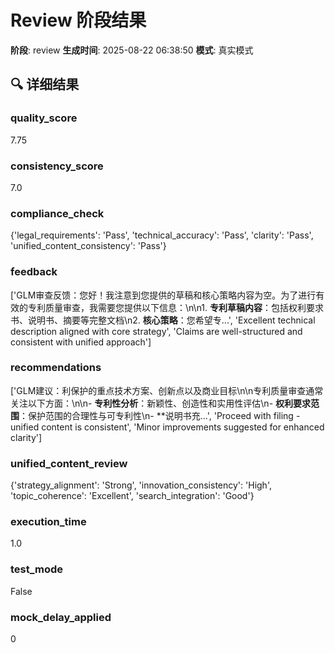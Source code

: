 # Review 阶段结果

**阶段**: review
**生成时间**: 2025-08-22 06:38:50
**模式**: 真实模式

## 🔍 详细结果

### quality_score
7.75

### consistency_score
7.0

### compliance_check
{'legal_requirements': 'Pass', 'technical_accuracy': 'Pass', 'clarity': 'Pass', 'unified_content_consistency': 'Pass'}

### feedback
['GLM审查反馈：您好！我注意到您提供的草稿和核心策略内容为空。为了进行有效的专利质量审查，我需要您提供以下信息：\n\n1. **专利草稿内容**：包括权利要求书、说明书、摘要等完整文档\n2. **核心策略**：您希望专...', 'Excellent technical description aligned with core strategy', 'Claims are well-structured and consistent with unified approach']

### recommendations
['GLM建议：利保护的重点技术方案、创新点以及商业目标\n\n专利质量审查通常关注以下方面：\n\n- **专利性分析**：新颖性、创造性和实用性评估\n- **权利要求范围**：保护范围的合理性与可专利性\n- **说明书充...', 'Proceed with filing - unified content is consistent', 'Minor improvements suggested for enhanced clarity']

### unified_content_review
{'strategy_alignment': 'Strong', 'innovation_consistency': 'High', 'topic_coherence': 'Excellent', 'search_integration': 'Good'}

### execution_time
1.0

### test_mode
False

### mock_delay_applied
0
